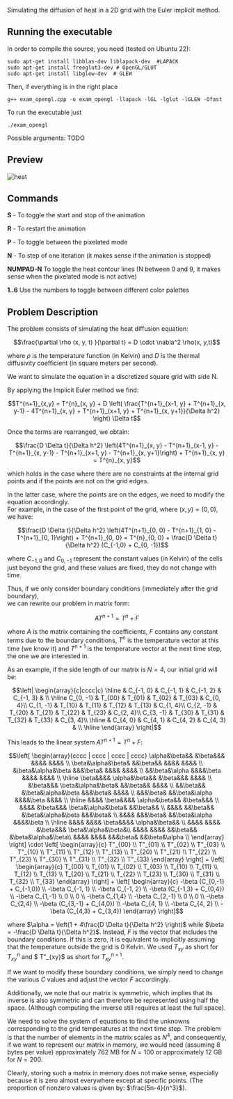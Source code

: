 Simulating the diffusion of heat in a 2D grid with the Euler implicit method.



## Running the executable

In order to compile the source, you need (tested on Ubuntu 22):
```
sudo apt-get install libblas-dev liblapack-dev  #LAPACK
sudo apt-get install freeglut3-dev # OpenGL/GLUT
sudo apt-get install libglew-dev  # GLEW
```
Then, if everything is in the right place
```
g++ exam_opengl.cpp -o exam_opengl -llapack -lGL -lglut -lGLEW -Ofast
```

To run the executable just
```
./exam_opengl
```

Possible arguments:
TODO

## Preview

![heat](https://github.com/EmanueleSarte/implicit_heat_diffusion/blob/main/preview.gif?raw=true)

## Commands

**S** - To toggle the start and stop of the animation

**R** - To restart the animation

**P** - To toggle between the pixelated mode

**N** - To step of one iteration (it makes sense if the animation is stopped)

**NUMPAD-N** To toggle the heat contour lines (N between 0 and 9, it makes sense when the pixelated mode is not active)

**1..6** Use the numbers to toggle between different color palettes



## Problem Description


The problem consists of simulating the heat diffusion equation:

```math
\frac{\partial \rho (x, y, t) }{\partial t} = D \cdot \nabla^2 \rho(x, y,t)
```

where $\rho$ is the temperature function (in Kelvin) and $D$ is the thermal diffusivity coefficient (in square meters per second).

We want to simulate the equation in a discretized square grid with side N.

By applying the Implicit Euler method we find:

```math
T^{n+1}_{x,y} = T^{n}_{x, y} + D \left( \frac{T^{n+1}_{x-1, y} + T^{n+1}_{x, y-1} - 4T^{n+1}_{x, y} + T^{n+1}_{x+1, y} + T^{n+1}_{x, y+1}}{\Delta h^2} \right) \Delta t
```

Once the terms are rearranged, we obtain:

```math
\frac{D \Delta t}{\Delta h^2} \left(4T^{n+1}_{x, y} - T^{n+1}_{x-1, y} - T^{n+1}_{x, y-1} - T^{n+1}_{x+1, y} - T^{n+1}_{x, y+1}\right) + T^{n+1}_{x, y}  = T^{n}_{x, y}
```

which holds in the case where there are no constraints at the internal grid points and if the points are not on the grid edges.

In the latter case, where the points are on the edges, we need to modify the equation accordingly.  
For example, in the case of the first point of the grid, where $(x, y) = (0,0)$, we have:

```math
\frac{D \Delta t}{\Delta h^2} \left(4T^{n+1}_{0, 0} - T^{n+1}_{1, 0} - T^{n+1}_{0, 1}\right) + T^{n+1}_{0, 0}  = T^{n}_{0, 0} + \frac{D \Delta t}{\Delta h^2} (C_{-1,0} + C_{0, -1})
```

where $C_{-1,0}$ and $C_{0,-1}$ represent the constant values (in Kelvin) of the cells just beyond the grid, and these values are fixed, they do not change with time.

Thus, if we only consider boundary conditions (immediately after the grid boundary),  
we can rewrite our problem in matrix form:

$$
A T^{n+1} = T^{n} + F
$$

where $A$ is the matrix containing the coefficients, $F$ contains any constant terms due to the boundary conditions, $T^n$ is the temperature vector at this time (we know it) and $T^{n+1}$ is the temperature vector at the next time step, the one we are interested in.

As an example, if the side length of our matrix is $N=4$, our initial grid will be:

```math
\left|
\begin{array}{c|cccc|c}
\hline
 & C_{-1, 0} & C_{-1, 1} & C_{-1, 2} & C_{-1, 3} & \\ \hline
C_{0, -1} & T_{00} & T_{01} & T_{02} & T_{03} & C_{0, 4}\\
C_{1, -1} & T_{10} & T_{11} & T_{12} & T_{13} & C_{1, 4}\\
C_{2, -1} & T_{20} & T_{21} & T_{22} & T_{23} & C_{2, 4}\\
C_{3, -1} & T_{30} & T_{31} & T_{32} & T_{33} & C_{3, 4}\\ \hline
& C_{4, 0} & C_{4, 1} & C_{4, 2} & C_{4, 3} & \\ \hline
\end{array}
\right|
```

This leads to the linear system $A T^{n+1} = T^{n} + F$:

```math
\left[
\begin{array}{cccc | cccc | cccc | cccc}
\alpha&\beta&&          &\beta&&&               &&&&                &&&& \\
\beta&\alpha&\beta&     &&\beta&&               &&&&                &&&& \\
&\beta&\alpha&\beta     &&&\beta&               &&&&                &&&& \\
&&\beta&\alpha          &&&&\beta               &&&&                &&&& \\ \hline
\beta&&&&               \alpha&\beta&&          &\beta&&&            &&&& \\
&\beta&&&               \beta&\alpha&\beta&     &&\beta&&            &&&& \\
&&\beta&&               &\beta&\alpha&\beta     &&&\beta&            &&&& \\
&&&\beta&               &&\beta&\alpha          &&&&\beta            &&&& \\ \hline
&&&&                    \beta&&&&               \alpha&\beta&&          &\beta&&& \\
&&&&                    &\beta&&&               \beta&\alpha&\beta&     &&\beta&& \\
&&&&                    &&\beta&&               &\beta&\alpha&\beta     &&&\beta& \\
&&&&                    &&&\beta&               &&\beta&\alpha          &&&&\beta \\ \hline
&&&&        &&&&                    \beta&&&&               \alpha&\beta&&     \\
&&&&        &&&&                    &\beta&&&               \beta&\alpha&\beta&\\
&&&&        &&&&                    &&\beta&&               &\beta&\alpha&\beta\\
&&&&        &&&&                    &&&\beta&               &&\beta&\alpha     \\
\end{array}
\right]
\cdot 
\left[
\begin{array}{c}
T"_{00} \\ T"_{01} \\ T"_{02} \\ T"_{03} \\
T"_{10} \\ T"_{11} \\ T"_{12} \\ T"_{13} \\
T"_{20} \\ T"_{21} \\ T"_{22} \\ T"_{23} \\
T"_{30} \\ T"_{31} \\ T"_{32} \\ T"_{33}
\end{array}
\right]
=
\left[
\begin{array}{c}
T_{00} \\ T_{01} \\ T_{02} \\ T_{03} \\
T_{10} \\ T_{11} \\ T_{12} \\ T_{13} \\
T_{20} \\ T_{21} \\ T_{22} \\ T_{23} \\
T_{30} \\ T_{31} \\ T_{32} \\ T_{33}
\end{array}
\right]
+
\left[
\begin{array}{c}
-\beta (C_{0,-1} + C_{-1,0}) \\ -\beta C_{-1, 1} \\ -\beta C_{-1, 2} \\ -\beta (C_{-1,3} + C_{0,4})  \\
-\beta C_{1,-1} \\ 0 \\ 0 \\ -\beta C_{1,4} \\
-\beta C_{2,-1} \\ 0 \\ 0 \\ -\beta C_{2,4} \\
-\beta (C_{3,-1} + C_{4,0}) \\ -\beta C_{4, 1} \\ -\beta C_{4, 2} \\ -\beta (C_{4,3} + C_{3,4}) 
\end{array}
\right]
```
where $\alpha = \left(1 + 4\frac{D \Delta t}{\Delta h^2} \right)$ while $\beta = -\frac{D \Delta t}{\Delta h^2}$. Instead, $F$ is the vector that includes the boundary conditions. If this is zero, it is equivalent to implicitly assuming that the temperature outside the grid is 0 Kelvin. We used $`T_{xy}`$ as short for $`T^n_{xy}`$ and $` T"_{xy}`$ as short for $`T^{n+1}_{xy} `$.

If we want to modify these boundary conditions, we simply need to change the various $C$ values and adjust the vector $F$ accordingly.

Additionally, we note that our matrix is symmetric, which implies that its inverse is also symmetric and can therefore be represented using half the space. (Although computing the inverse still requires at least the full space).

We need to solve the system of equations to find the unknowns corresponding to the grid temperatures at the next time step. The problem is that the number of elements in the matrix scales as $N^4$, and consequently, if we want to represent our matrix in memory, we would need (assuming 8 bytes per value) approximately $762$ MB for $N=100$ or approximately $12$ GB for $N=200$.

Clearly, storing such a matrix in memory does not make sense, especially because it is zero almost everywhere except at specific points. (The proportion of nonzero values is given by: $\frac{5n-4}{n^3}$).
